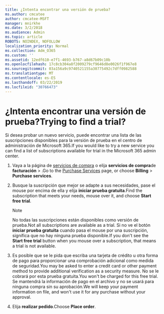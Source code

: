 ```yaml
---
title: ¿Intenta encontrar una versión de prueba?
ms.author: cmcatee
author: cmcatee-MSFT
manager: mnirkhe
ms.date: 3/2/2018
ms.audience: Admin
ms.topic: article
ROBOTS: NOINDEX, NOFOLLOW
localization_priority: Normal
ms.collection: Adm_O365
ms.custom: ''
ms.assetid: 12edf610-e7f1-4693-b767-a8d67b09c10b
ms.openlocfilehash: 17c8cb304a8f2009279cf9646d8e0026f1f967e8
ms.sourcegitcommit: 03a156a9c9740521155a30775492c7dff0982588
ms.translationtype: MT
ms.contentlocale: es-ES
ms.lasthandoff: 03/22/2019
ms.locfileid: "30766473"
---
```

# <a name="trying-to-find-a-trial"></a><span data-ttu-id="a8585-102">¿Intenta encontrar una versión de prueba?</span><span class="sxs-lookup"><span data-stu-id="a8585-102">Trying to find a trial?</span></span>

<span data-ttu-id="a8585-103">Si desea probar un nuevo servicio, puede encontrar una lista de las suscripciones disponibles para la versión de prueba en el centro de administración de Microsoft 365.</span><span class="sxs-lookup"><span data-stu-id="a8585-103">If you would like to try a new service you can find a list of subscriptions available for trial in the Microsoft 365 admin center.</span></span>
  
1. <span data-ttu-id="a8585-104">Vaya a la página de [servicios de compra](https://go.microsoft.com/fwlink/p/?linkid=868433) o elija **servicios de compra**de **facturación** \> .</span><span class="sxs-lookup"><span data-stu-id="a8585-104">Go to the [Purchase Services](https://go.microsoft.com/fwlink/p/?linkid=868433) page, or choose **Billing** \> **Purchase services**.</span></span>
    
2. <span data-ttu-id="a8585-105">Busque la suscripción que mejor se adapte a sus necesidades, pase el mouse por encima de ella y elija **iniciar prueba gratuita**.</span><span class="sxs-lookup"><span data-stu-id="a8585-105">Find the subscription that meets your needs, mouse over it, and choose **Start free trial**.</span></span>
    
    > [!NOTE]
    > <span data-ttu-id="a8585-106">No todas las suscripciones están disponibles como versión de prueba.</span><span class="sxs-lookup"><span data-stu-id="a8585-106">Not all subscriptions are available as a trial.</span></span> <span data-ttu-id="a8585-107">Si no ve el botón **iniciar prueba gratuita** cuando pasa el mouse por una suscripción, significa que no hay ninguna prueba disponible.</span><span class="sxs-lookup"><span data-stu-id="a8585-107">If you don't see the **Start free trial** button when you mouse over a subscription, that means a trial is not available.</span></span> 
  
3. <span data-ttu-id="a8585-108">Es posible que se le pida que escriba una tarjeta de crédito u otra forma de pago para proporcionar una comprobación adicional como medida de seguridad.</span><span class="sxs-lookup"><span data-stu-id="a8585-108">You may be asked to enter a credit card or other payment method to provide additional verification as a security measure.</span></span> <span data-ttu-id="a8585-109">No se le cobrará por esta prueba gratuita.</span><span class="sxs-lookup"><span data-stu-id="a8585-109">You won't be charged for this free trial.</span></span> <span data-ttu-id="a8585-110">Se mantendrá la información de pago en el archivo y no se usará para ninguna compra sin su aprobación.</span><span class="sxs-lookup"><span data-stu-id="a8585-110">We will keep your payment information on file, and won't use it for any purchase without your approval.</span></span>
    
4. <span data-ttu-id="a8585-111">Elija **realizar pedido**.</span><span class="sxs-lookup"><span data-stu-id="a8585-111">Choose **Place order**.</span></span>
    

